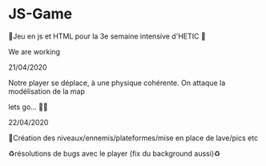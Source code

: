 # JS-Game
🔨Jeu en js et HTML pour la 3e semaine intensive d'HETIC 🔨


We are working

21/04/2020

Notre player se déplace, à une physique cohérente.
On attaque la modélisation de la map

lets go... 🚧🔋

22/04/2020

🔨Création des niveaux/ennemis/plateformes/mise en place de lave/pics etc

♻︎résolutions de bugs avec le player (fix du background aussi)♻︎



